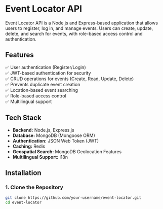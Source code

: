 # Event Locator API

Event Locator API is a Node.js and Express-based application that allows users to register, log in, and manage events. Users can create, update, delete, and search for events, with role-based access control and authentication.

## Features

✅ User authentication (Register/Login)  
✅ JWT-based authentication for security  
✅ CRUD operations for events (Create, Read, Update, Delete)  
✅ Prevents duplicate event creation  
✅ Location-based event searching  
✅ Role-based access control  
✅ Multilingual support  

## Tech Stack

- **Backend:** Node.js, Express.js  
- **Database:** MongoDB (Mongoose ORM)  
- **Authentication:** JSON Web Token (JWT)  
- **Caching:** Redis  
- **Geospatial Search:** MongoDB Geolocation Features  
- **Multilingual Support:** i18n  

## Installation

### 1. Clone the Repository
```bash
git clone https://github.com/your-username/event-locator.git
cd event-locator


